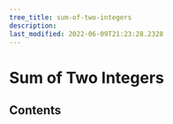 ```yaml
---
tree_title: sum-of-two-integers
description: 
last_modified: 2022-06-09T21:23:28.2328
---
```


# Sum of Two Integers

## Contents
